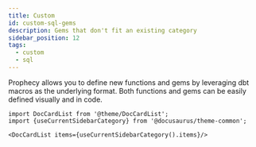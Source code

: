 ```yaml
---
title: Custom
id: custom-sql-gems
description: Gems that don't fit an existing category
sidebar_position: 12
tags:
  - custom
  - sql
---
```


Prophecy allows you to define new functions and gems by leveraging dbt macros as the underlying format. Both functions and gems can be easily defined visually and in code.

```mdx-code-block
import DocCardList from '@theme/DocCardList';
import {useCurrentSidebarCategory} from '@docusaurus/theme-common';

<DocCardList items={useCurrentSidebarCategory().items}/>
```
